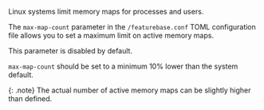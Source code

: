 Linux systems limit memory maps for processes and users.

The `max-map-count` parameter in the `/featurebase.conf` TOML configuration file allows you to set a maximum limit on active memory maps.

This parameter is disabled by default.

`max-map-count` should be set to a minimum 10% lower than the system default.

{: .note}
The actual number of active memory maps can be slightly higher than defined.
